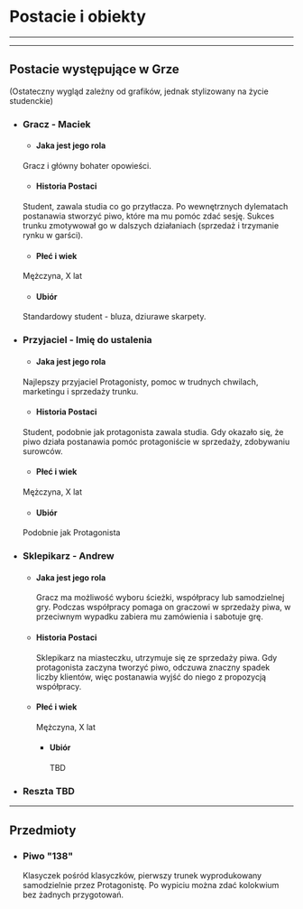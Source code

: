 # Postacie i obiekty

---
---

## Postacie występujące w Grze
(Ostateczny wygląd zależny od grafików, jednak stylizowany na życie studenckie)

- ### Gracz - Maciek
	- #### Jaka jest jego rola
    Gracz i główny bohater opowieści.
	- #### Historia Postaci
    Student, zawala studia co go przytłacza. Po wewnętrznych dylematach postanawia stworzyć piwo, które ma mu pomóc zdać sesję. Sukces trunku zmotywował go w dalszych działaniach (sprzedaż i trzymanie rynku w garści).
	- #### Płeć i wiek
    Mężczyna, X lat
    - #### Ubiór
    Standardowy student - bluza, dziurawe skarpety.
- ### Przyjaciel - Imię do ustalenia
	- #### Jaka jest jego rola
    Najlepszy przyjaciel Protagonisty, pomoc w trudnych chwilach, marketingu i sprzedaży trunku.
	- #### Historia Postaci
    Student, podobnie jak protagonista zawala studia. Gdy okazało się, że piwo działa postanawia pomóc protagoniście w sprzedaży, zdobywaniu surowców.
	- #### Płeć i wiek
    Mężczyna, X lat
    - #### Ubiór
    Podobnie jak Protagonista
- ### Sklepikarz - Andrew
	
  - #### Jaka jest jego rola
	
    Gracz ma możliwość wyboru ścieżki, współpracy lub samodzielnej gry. Podczas współpracy pomaga on graczowi w sprzedaży piwa, w przeciwnym wypadku zabiera mu zamówienia i sabotuje grę.
	
  - #### Historia Postaci
  
    Sklepikarz na miasteczku, utrzymuje się ze sprzedaży piwa. Gdy protagonista zaczyna tworzyć piwo, odczuwa znaczny spadek liczby klientów, więc postanawia wyjść do niego z propozycją współpracy.
  
  - #### Płeć i wiek
  
    Mężczyna, X lat
  
    - #### Ubiór
  
      TBD
- ### Reszta TBD
	
---

## Przedmioty 

- ### Piwo "138"
  Klasyczek pośród klasyczków, pierwszy trunek wyprodukowany samodzielnie przez Protagonistę. Po wypiciu można zdać kolokwium bez żadnych przygotowań.
